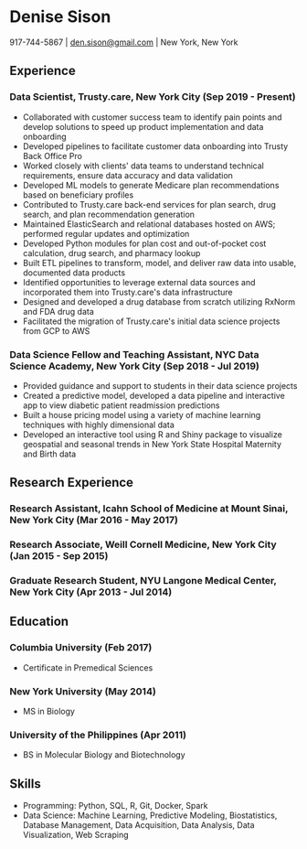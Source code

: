 # Denise Sison
917-744-5867 | den.sison@gmail.com | New York, New York

## Experience
### Data Scientist, Trusty.care, New York City (Sep 2019 - Present)
- Collaborated with customer success team to identify pain points and develop solutions to speed up product implementation and data onboarding
- Developed pipelines to facilitate customer data onboarding into Trusty Back Office Pro
- Worked closely with clients' data teams to understand technical requirements, ensure data accuracy and data validation
- Developed ML models to generate Medicare plan recommendations based on beneficiary profiles
- Contributed to Trusty.care back-end services for plan search, drug search, and plan recommendation generation
- Maintained ElasticSearch and relational databases hosted on AWS; performed regular updates and optimization
- Developed Python modules for plan cost and out-of-pocket cost calculation, drug search, and pharmacy lookup
- Built ETL pipelines to transform, model, and deliver raw data into usable, documented data products
- Identified opportunities to leverage external data sources and incorporated them into Trusty.care's data infrastructure
- Designed and developed a drug database from scratch utilizing RxNorm and FDA drug data
- Facilitated the migration of Trusty.care's initial data science projects from GCP to AWS

### Data Science Fellow and Teaching Assistant, NYC Data Science Academy, New York City (Sep 2018 - Jul 2019)
- Provided guidance and support to students in their data science projects
- Created a predictive model, developed a data pipeline and interactive app to view diabetic patient readmission predictions
- Built a house pricing model using a variety of machine learning techniques with highly dimensional data
- Developed an interactive tool using R and Shiny package to visualize geospatial and seasonal trends in New York State Hospital Maternity and Birth data

## Research Experience
### Research Assistant, Icahn School of Medicine at Mount Sinai, New York City (Mar 2016 - May 2017)
### Research Associate, Weill Cornell Medicine, New York City (Jan 2015 - Sep 2015)
### Graduate Research Student, NYU Langone Medical Center, New York City (Apr 2013 - Jul 2014)

## Education
### Columbia University (Feb 2017)
- Certificate in Premedical Sciences

### New York University (May 2014)
- MS in Biology

### University of the Philippines (Apr 2011)
- BS in Molecular Biology and Biotechnology

## Skills
- Programming: Python, SQL, R, Git, Docker, Spark
- Data Science: Machine Learning, Predictive Modeling, Biostatistics, Database Management, Data Acquisition, Data Analysis, Data Visualization, Web Scraping
